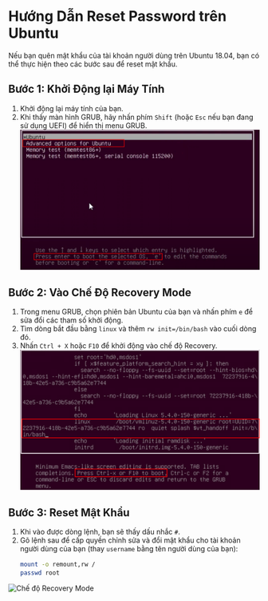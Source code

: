 # Hướng Dẫn Reset Password trên Ubuntu 

Nếu bạn quên mật khẩu của tài khoản người dùng trên Ubuntu 18.04, bạn có thể thực hiện theo các bước sau để reset mật khẩu.

## Bước 1: Khởi Động lại Máy Tính

1. Khởi động lại máy tính của bạn.
2. Khi thấy màn hình GRUB, hãy nhấn phím `Shift` (hoặc `Esc` nếu bạn đang sử dụng UEFI) để hiển thị menu GRUB.
   ![Màn hình GRUB](https://github.com/cuongnvvietis/NhanHoa/blob/main/Docs/Esxi/Picture/Reset%20Password/Screenshot_109.png)

## Bước 2: Vào Chế Độ Recovery Mode

1. Trong menu GRUB, chọn phiên bản Ubuntu của bạn và nhấn phím `e` để sửa đổi các tham số khởi động.
2. Tìm dòng bắt đầu bằng `linux` và thêm `rw init=/bin/bash` vào cuối dòng đó.
3. Nhấn `Ctrl + X` hoặc `F10` để khởi động vào chế độ Recovery.
   ![Chế độ Recovery Mode](https://github.com/cuongnvvietis/NhanHoa/blob/main/Docs/Esxi/Picture/Reset%20Password/Screenshot_96.png)

## Bước 3: Reset Mật Khẩu

1. Khi vào được dòng lệnh, bạn sẽ thấy dấu nhắc `#`.
2. Gõ lệnh sau để cấp quyền chỉnh sửa và đổi mật khẩu cho tài khoản người dùng của bạn (thay `username` bằng tên người dùng của bạn):
   ```bash
   mount -o remount,rw /
   passwd root 

![Chế độ Recovery Mode](https://github.com/cuongnvvietis/NhanHoa/blob/main/Docs/Esxi/Picture/Reset%20Password/Screenshot_97.png)
